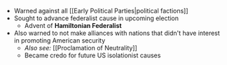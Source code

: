 - Warned against all [[Early Political Parties|political factions]]
- Sought to advance federalist cause in upcoming election
	- Advent of **Hamiltonian Federalist**
- Also warned to not make alliances with nations that didn't have interest in promoting American security
	- *Also see:* [[Proclamation of Neutrality]]
	- Became credo for future US isolationist causes